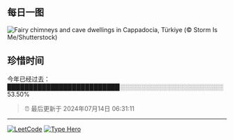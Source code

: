 ## 每日一图

![Fairy chimneys and cave dwellings in Cappadocia, Türkiye (© Storm Is Me/Shutterstock)](https://cn.bing.com/th?id=OHR.CappadociaRocks_EN-US8162611189_1920x1080.jpg&amp;rf=LaDigue_1920x1080.jpg&amp;pid=hp)


## 珍惜时间

今年已经过去：██████████████████████████░░░░░░░░░░░░░░░░░░░░░░░░ 53.50%

> ⏰ 最后更新于 2024年07月14日 06:31:11


---

[![LeetCode](https://img.shields.io/badge/dynamic/json?url=https%3A%2F%2Ffe-badge-generator.vercel.app%2Fapi%2Fusers%2Fleetcode%2Fxiangbobozizizi&query=message&style=for-the-badge&logo=leetcode&logoColor=yellow&label=LeetCode&labelColor=black&color=%23ffa116)](https://leetcode.cn/xiangbobozizizi)
[![Type Hero](https://img.shields.io/badge/dynamic/json?url=https%3A%2F%2Ffe-badge-generator.vercel.app%2Fapi%2Fusers%2Ftypehero%2Fshenxiang11&query=message&style=for-the-badge&logo=typescript&logoColor=%23ffffff&label=Type%20Hero&labelColor=%233178c6&color=%23f4f4f5)](https://typehero.dev/@shenxiang11)
